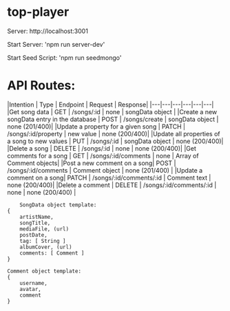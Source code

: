 # top-player

Server: http://localhost:3001

Start Server: 'npm run server-dev'

Start Seed Script: 'npm run seedmongo'

# API Routes:

|Intention | Type | Endpoint | Request | Response|
|---|---|---|---|---|---|
|Get song data | GET | /songs/:id | none | songData object |
|Create a new songData entry in the database | POST | /songs/create | songData object | none (201/400)|
|Update a property for a given song | PATCH | /songs/:id/property | new value | none (200/400)|
|Update all properties of a song to new values | PUT | /songs/:id | songData object | none (200/400)|
|Delete a song | DELETE | /songs/:id | none | none (200/400)|
|Get comments for a song | GET | /songs/:id/comments | none | Array of Comment objects|
|Post a new comment on a song| POST | /songs/:id/comments | Comment object | none (201/400) |
|Update a comment on a song| PATCH | /songs/:id/comments/:id | Comment text | none (200/400)|
|Delete a comment | DELETE | /songs/:id/comments/:id | none | none (200/400)  |


        SongData object template:
    {
        artistName,  
        songTitle,  
        mediaFile, (url)  
        postDate,  
        tag: [ String ]  
        albumCover, (url)  
        comments: [ Comment ]
    }

    Comment object template: 
    {
        username,
        avatar,
        comment
    }